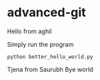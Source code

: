 # advanced-git

Hello from aghil

Simply run the program
```
python better_hello_world.py
```
Tjena from Saurubh
Bye world